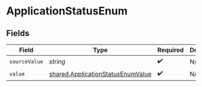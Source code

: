 # ApplicationStatusEnum


## Fields

| Field                                                                                         | Type                                                                                          | Required                                                                                      | Description                                                                                   |
| --------------------------------------------------------------------------------------------- | --------------------------------------------------------------------------------------------- | --------------------------------------------------------------------------------------------- | --------------------------------------------------------------------------------------------- |
| `sourceValue`                                                                                 | *string*                                                                                      | :heavy_check_mark:                                                                            | N/A                                                                                           |
| `value`                                                                                       | [shared.ApplicationStatusEnumValue](../../../sdk/models/shared/applicationstatusenumvalue.md) | :heavy_check_mark:                                                                            | N/A                                                                                           |